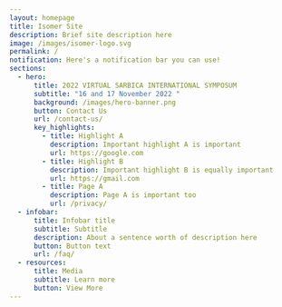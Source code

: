 ```yaml
---
layout: homepage
title: Isomer Site
description: Brief site description here
image: /images/isomer-logo.svg
permalink: /
notification: Here's a notification bar you can use!
sections:
  - hero:
      title: 2022 VIRTUAL SARBICA INTERNATIONAL SYMPOSUM
      subtitle: "16 and 17 November 2022 "
      background: /images/hero-banner.png
      button: Contact Us
      url: /contact-us/
      key_highlights:
        - title: Highlight A
          description: Important highlight A is important
          url: https://google.com
        - title: Highlight B
          description: Important highlight B is equally important
          url: https://gmail.com
        - title: Page A
          description: Page A is important too
          url: /privacy/
  - infobar:
      title: Infobar title
      subtitle: Subtitle
      description: About a sentence worth of description here
      button: Button text
      url: /faq/
  - resources:
      title: Media
      subtitle: Learn more
      button: View More
---
```

